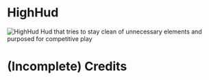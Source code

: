 # HighHud
 ![HighHud](https://user-images.githubusercontent.com/62429112/137250059-461a1151-8434-490c-a130-572dd131e462.png)
Hud that tries to stay clean of unnecessary elements and purposed for competitive play



# (Incomplete) Credits
